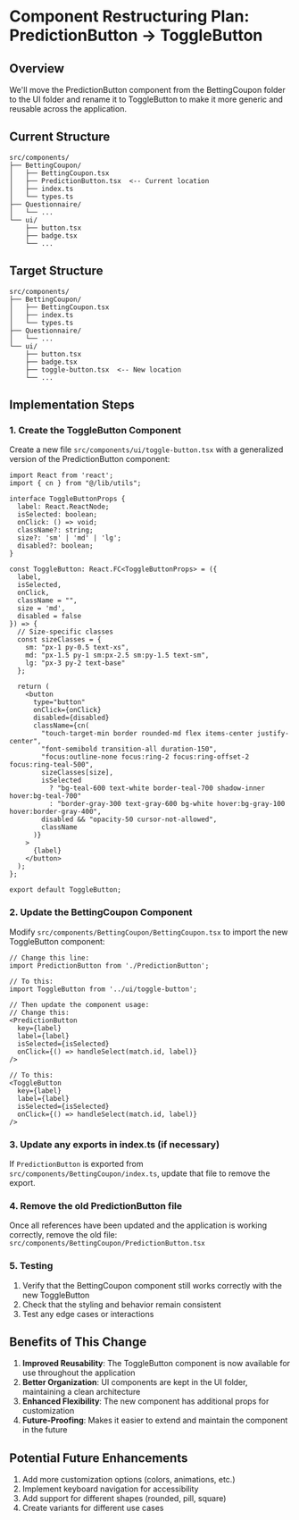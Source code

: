 # Component Restructuring Plan: PredictionButton → ToggleButton

## Overview

We'll move the PredictionButton component from the BettingCoupon folder to the UI folder and rename it to ToggleButton to make it more generic and reusable across the application.

## Current Structure

```
src/components/
├── BettingCoupon/
│   ├── BettingCoupon.tsx
│   ├── PredictionButton.tsx  <-- Current location
│   ├── index.ts
│   └── types.ts
├── Questionnaire/
│   └── ...
└── ui/
    ├── button.tsx
    ├── badge.tsx
    └── ...
```

## Target Structure

```
src/components/
├── BettingCoupon/
│   ├── BettingCoupon.tsx
│   ├── index.ts
│   └── types.ts
├── Questionnaire/
│   └── ...
└── ui/
    ├── button.tsx
    ├── badge.tsx
    ├── toggle-button.tsx  <-- New location
    └── ...
```

## Implementation Steps

### 1. Create the ToggleButton Component

Create a new file `src/components/ui/toggle-button.tsx` with a generalized version of the PredictionButton component:

```tsx
import React from 'react';
import { cn } from "@/lib/utils";

interface ToggleButtonProps {
  label: React.ReactNode;
  isSelected: boolean;
  onClick: () => void;
  className?: string;
  size?: 'sm' | 'md' | 'lg';
  disabled?: boolean;
}

const ToggleButton: React.FC<ToggleButtonProps> = ({ 
  label, 
  isSelected, 
  onClick, 
  className = "",
  size = 'md',
  disabled = false
}) => {
  // Size-specific classes
  const sizeClasses = {
    sm: "px-1 py-0.5 text-xs",
    md: "px-1.5 py-1 sm:px-2.5 sm:py-1.5 text-sm",
    lg: "px-3 py-2 text-base"
  };

  return (
    <button
      type="button"
      onClick={onClick}
      disabled={disabled}
      className={cn(
        "touch-target-min border rounded-md flex items-center justify-center",
        "font-semibold transition-all duration-150",
        "focus:outline-none focus:ring-2 focus:ring-offset-2 focus:ring-teal-500",
        sizeClasses[size],
        isSelected
          ? "bg-teal-600 text-white border-teal-700 shadow-inner hover:bg-teal-700"
          : "border-gray-300 text-gray-600 bg-white hover:bg-gray-100 hover:border-gray-400",
        disabled && "opacity-50 cursor-not-allowed",
        className
      )}
    >
      {label}
    </button>
  );
};

export default ToggleButton;
```

### 2. Update the BettingCoupon Component

Modify `src/components/BettingCoupon/BettingCoupon.tsx` to import the new ToggleButton component:

```tsx
// Change this line:
import PredictionButton from './PredictionButton';

// To this:
import ToggleButton from '../ui/toggle-button';

// Then update the component usage:
// Change this:
<PredictionButton
  key={label}
  label={label}
  isSelected={isSelected}
  onClick={() => handleSelect(match.id, label)}
/>

// To this:
<ToggleButton
  key={label}
  label={label}
  isSelected={isSelected}
  onClick={() => handleSelect(match.id, label)}
/>
```

### 3. Update any exports in index.ts (if necessary)

If `PredictionButton` is exported from `src/components/BettingCoupon/index.ts`, update that file to remove the export.

### 4. Remove the old PredictionButton file

Once all references have been updated and the application is working correctly, remove the old file:
`src/components/BettingCoupon/PredictionButton.tsx`

### 5. Testing

1. Verify that the BettingCoupon component still works correctly with the new ToggleButton
2. Check that the styling and behavior remain consistent
3. Test any edge cases or interactions

## Benefits of This Change

1. **Improved Reusability**: The ToggleButton component is now available for use throughout the application
2. **Better Organization**: UI components are kept in the UI folder, maintaining a clean architecture
3. **Enhanced Flexibility**: The new component has additional props for customization
4. **Future-Proofing**: Makes it easier to extend and maintain the component in the future

## Potential Future Enhancements

1. Add more customization options (colors, animations, etc.)
2. Implement keyboard navigation for accessibility
3. Add support for different shapes (rounded, pill, square)
4. Create variants for different use cases